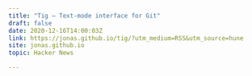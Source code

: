 ```yaml
---
title: "Tig – Text-mode interface for Git"
draft: false
date: 2020-12-16T14:00:03Z
link: https://jonas.github.io/tig/?utm_medium=RSS&utm_source=hune
site: jonas.github.io
topic: Hacker News  

---
```


